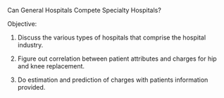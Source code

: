 Can General Hospitals Compete Specialty Hospitals?

Objective:

1. Discuss the various types of hospitals that comprise the hospital industry.

2. Figure out correlation between patient attributes and charges for hip and knee replacement.

3. Do estimation and prediction of charges with patients information provided.


